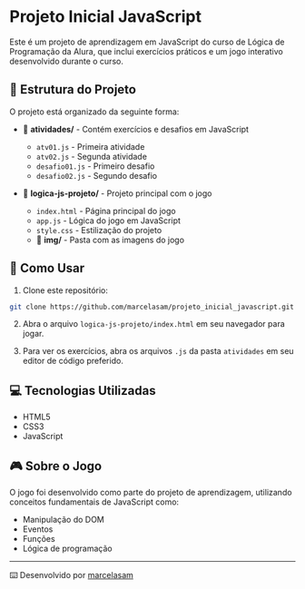 # Projeto Inicial JavaScript

Este é um projeto de aprendizagem em JavaScript do curso de Lógica de Programação da Alura, que inclui exercícios práticos e um jogo interativo desenvolvido durante o curso.

## 📁 Estrutura do Projeto

O projeto está organizado da seguinte forma:

- 📂 **atividades/** - Contém exercícios e desafios em JavaScript
  - `atv01.js` - Primeira atividade
  - `atv02.js` - Segunda atividade
  - `desafio01.js` - Primeiro desafio
  - `desafio02.js` - Segundo desafio

- 📂 **logica-js-projeto/** - Projeto principal com o jogo
  - `index.html` - Página principal do jogo
  - `app.js` - Lógica do jogo em JavaScript
  - `style.css` - Estilização do projeto
  - 📂 **img/** - Pasta com as imagens do jogo

## 🚀 Como Usar

1. Clone este repositório:
```bash
git clone https://github.com/marcelasam/projeto_inicial_javascript.git
```

2. Abra o arquivo `logica-js-projeto/index.html` em seu navegador para jogar.

3. Para ver os exercícios, abra os arquivos `.js` da pasta `atividades` em seu editor de código preferido.

## 💻 Tecnologias Utilizadas

- HTML5
- CSS3
- JavaScript

## 🎮 Sobre o Jogo

O jogo foi desenvolvido como parte do projeto de aprendizagem, utilizando conceitos fundamentais de JavaScript como:
- Manipulação do DOM
- Eventos
- Funções
- Lógica de programação


---

⌨️ Desenvolvido por [marcelasam](https://github.com/marcelasam)
